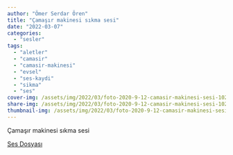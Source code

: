 ```yaml
---
author: "Ömer Serdar Ören"
title: "Çamaşır makinesi sıkma sesi"
date: "2022-03-07"
categories: 
  - "sesler"
tags: 
  - "aletler"
  - "camasir"
  - "camasir-makinesi"
  - "evsel"
  - "ses-kaydi"
  - "sikma"
  - "ses"
cover-img: /assets/img/2022/03/foto-2020-9-12-camasir-makinesi-sesi-1024x576-1.jpeg
share-img: /assets/img/2022/03/foto-2020-9-12-camasir-makinesi-sesi-1024x576-1.jpeg
thumbnail-img: /assets/img/2022/03/foto-2020-9-12-camasir-makinesi-sesi-1024x576-1.jpeg
---
```


Çamaşır makinesi sıkma sesi

[Ses Dosyası](/assets/sound/2022/03/camasir-makinesi-sikma-sesi.mp3)
